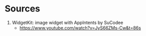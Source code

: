 # Sources
1. WidgetKit: image widget with AppIntents by SuCodee
	- https://www.youtube.com/watch?v=JyS66ZMs-Cw&t=86s
